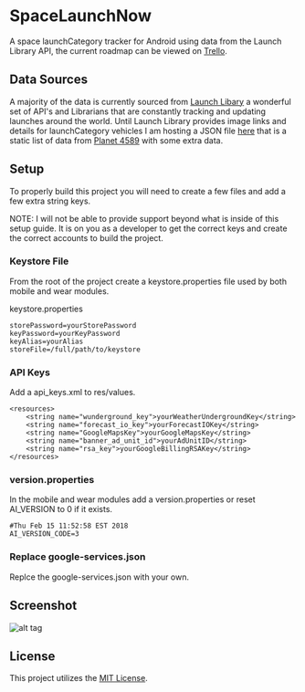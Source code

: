 # SpaceLaunchNow
A space launchCategory tracker for Android using data from the Launch Library API, the current roadmap can be viewed on [Trello](https://trello.com/b/DwLCfv7g/space-launchCategory-now).

## Data Sources

A majority of the data is currently sourced from [Launch Libary](https://launchlibrary.net/) a wonderful set of API's and Librarians that are constantly tracking and updating launches around the world. Until Launch Library provides image links and details for launchCategory vehicles I am hosting a JSON file [here](http://calebjones.me/app/launchvehicle.json) that is a static list of data from [Planet 4589](http://www.planet4589.org/space/lvdb/lv.html) with some extra data.

## Setup

To properly build this project you will need to create a few files and add a few extra string keys.

NOTE: I will not be able to provide support beyond what is inside of this setup guide. It is on you as a developer to get the correct keys and create the correct accounts to build the project.

### Keystore File
From the root of the project create a keystore.properties file used by both mobile and wear modules.

keystore.properties
```
storePassword=yourStorePassword
keyPassword=yourKeyPassword
keyAlias=yourAlias
storeFile=/full/path/to/keystore
```

### API Keys
Add a api_keys.xml to res/values.
```
<resources>
    <string name="wunderground_key">yourWeatherUndergroundKey</string>
    <string name="forecast_io_key">yourForecastIOKey</string>
    <string name="GoogleMapsKey">yourGoogleMapsKey</string>
    <string name="banner_ad_unit_id">yourAdUnitID</string>
    <string name="rsa_key">yourGoogleBillingRSAKey</string>
</resources>
```

### version.properties
In the mobile and wear modules add a version.properties or reset AI_VERSION to 0 if it exists.

```
#Thu Feb 15 11:52:58 EST 2018
AI_VERSION_CODE=3
```

### Replace google-services.json 
Replce the google-services.json with your own.

## Screenshot

![alt tag](https://raw.github.com/caman9119/SpaceLaunchNow/master/screenshot.png)

## License

This project utilizes the [MIT License](https://raw.github.com/caman9119/SpaceLaunchNow/master/LICENSE.md).
